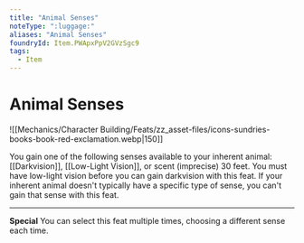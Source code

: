 ```yaml
---
title: "Animal Senses"
noteType: ":luggage:"
aliases: "Animal Senses"
foundryId: Item.PWApxPpV2GVzSgc9
tags:
  - Item
---
```


# Animal Senses
![[Mechanics/Character Building/Feats/zz_asset-files/icons-sundries-books-book-red-exclamation.webp|150]]

You gain one of the following senses available to your inherent animal: [[Darkvision]], [[Low-Light Vision]], or scent (imprecise) 30 feet. You must have low-light vision before you can gain darkvision with this feat. If your inherent animal doesn't typically have a specific type of sense, you can't gain that sense with this feat.

* * *

**Special** You can select this feat multiple times, choosing a different sense each time.
